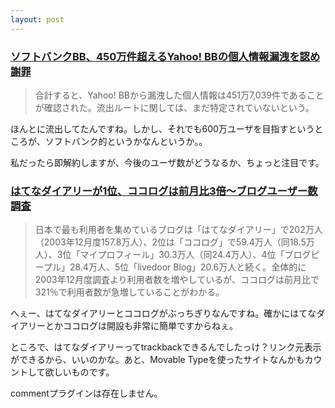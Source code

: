 ```yaml
---
layout: post
---
```

<h3><a href="http://internet.watch.impress.co.jp/cda/news/2004/02/27/2252.html">ソフトバンクBB、450万件超えるYahoo! BBの個人情報漏洩を認め謝罪</a></h3>
<blockquote><p>合計すると、Yahoo! BBから漏洩した個人情報は451万7,039件であることが確認された。流出ルートに関しては、まだ特定されていないという。</p>
</blockquote>
<p>ほんとに流出してたんですね。しかし、それでも600万ユーザを目指すというところが、ソフトバンク的というかなんというか。。</p>
<p>私だったら即解約しますが、今後のユーザ数がどうなるか、ちょっと注目です。</p>
<h3><a href="http://internet.watch.impress.co.jp/cda/news/2004/02/27/2241.html">はてなダイアリーが1位、ココログは前月比3倍〜ブログユーザー数調査</a></h3>
<blockquote><p>日本で最も利用者を集めているブログは「はてなダイアリー」で202万人（2003年12月度157.8万人）、2位は「ココログ」で59.4万人（同18.5万人）、3位「マイプロフィール」30.3万人（同24.4万人）、4位「ブログピープル」28.4万人、5位「livedoor Blog」20.6万人と続く。全体的に2003年12月度調査より利用者数を増やしているが、ココログは前月比で321％で利用者数が急増していることがわかる。</p>
</blockquote>
<p>へぇー、はてなダイアリーとココログがぶっちぎりなんですね。確かにはてなダイアリーとかココログは開設も非常に簡単ですからねぇ。</p>
<p>ところで、はてなダイアリーってtrackbackできるんでしたっけ？リンク元表示ができるから、いいのかな。あと、Movable Typeを使ったサイトなんかもカウントして欲しいものです。</p>
<p><span class="error">commentプラグインは存在しません。</span> </p>
